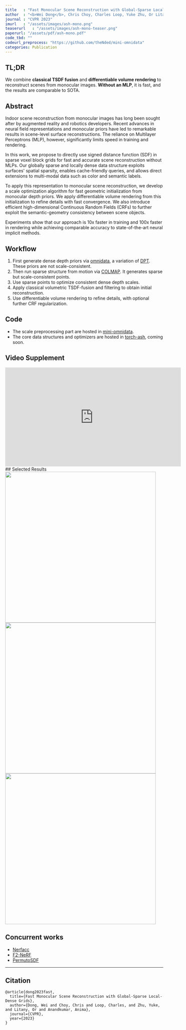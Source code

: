 ```yaml
---
title   : "Fast Monocular Scene Reconstruction with Global-Sparse Local-Dense Grids"
author  : "<b>Wei Dong</b>, Chris Choy, Charles Loop, Yuke Zhu, Or Litany, Anima Anandkumar"
journal : "CVPR 2023"
imurl   : "/assets/images/ash-mono.png"
teaserurl   : "/assets/images/ash-mono-teaser.png"
paperurl: "/assets/pdf/ash-mono.pdf"
code_tbd: ""
codeurl_preprocess: "https://github.com/theNded/mini-omnidata"
categories: Publication
---
```


## TL;DR
We combine **classical TSDF fusion** and **differentiable volume rendering** to reconstruct scenes from monocular images. **Without an MLP**, it is fast, and the results are comparable to SOTA.

## Abstract
Indoor scene reconstruction from monocular images has long been sought after by augmented reality and robotics developers. Recent advances in neural field representations and monocular priors have led to remarkable results in scene-level surface reconstructions. The reliance on Multilayer Perceptrons (MLP), however, significantly limits speed in training and rendering.

In this work, we propose to directly use signed distance function (SDF) in sparse voxel block grids for fast and accurate scene reconstruction without MLPs. 
Our globally sparse and locally dense data structure exploits surfaces' spatial sparsity, enables cache-friendly queries, and allows direct extensions to multi-modal data such as color and semantic labels.

To apply this representation to monocular scene reconstruction, we develop a scale optimization algorithm for fast geometric initialization from monocular depth priors. We apply differentiable volume rendering from this initialization to refine details with fast convergence. 
We also introduce efficient high-dimensional Continuous Random Fields (CRFs) to further exploit the semantic-geometry consistency between scene objects.

Experiments show that our approach is 10x faster in training and 100x faster in rendering while achieving comparable accuracy to state-of-the-art neural implicit methods.

## Workflow
1. First generate dense depth priors via [omnidata](https://github.com/theNded/mini-omnidata), a variation of [DPT](https://github.com/isl-org/DPT). These priors are not scale-consistent.
2. Then run sparse structure from motion via [COLMAP](https://colmap.github.io/index.html). It generates sparse but scale-consistent points.
3. Use sparse points to optimize consistent dense depth scales.
4. Apply classical volumetric TSDF-fusion and filtering to obtain initial reconstruction.
5. Use differentiable volume rendering to refine details, with optional further CRF regularization.

## Code
- The scale preprocessing part are hosted in [mini-omnidata](https://github.com/theNded/mini-omnidata).
- The core data structures and optimizers are hosted in [torch-ash](https://github.com/theNded/torch-ash), coming soon.

## Video Supplement
<iframe width="560" height="315" src="https://www.youtube.com/embed/87guWiDZkSI" title="YouTube video player" frameborder="0" allow="accelerometer; autoplay; clipboard-write; encrypted-media; gyroscope; picture-in-picture; web-share" allowfullscreen></iframe>
## Selected Results
<div float="left">
  <img src="/assets/images/ash-mono/copyroom.gif" width="480" />
  <img src="/assets/images/ash-mono/lounge.gif" width="480" />
  <img src="/assets/images/ash-mono/0050.gif" width="480"/>
</div>


## Concurrent works
- [Nerfacc](https://www.nerfacc.com/en/latest/)
- [F2-NeRF](https://totoro97.github.io/projects/f2-nerf/)
- [PermutoSDF](https://radualexandru.github.io/permuto_sdf/)

---
## Citation
```
@article{dong2023fast,
  title={Fast Monocular Scene Reconstruction with Global-Sparse Local-Dense Grids},
  author={Dong, Wei and Choy, Chris and Loop, Charles, and Zhu, Yuke, and Litany, Or and Anandkumar, Anima},
  journal={CVPR},
  year={2023}
}
```